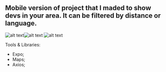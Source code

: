 ## Mobile version of project that I maded to show devs in your area. It can be filtered by distance or language.
![alt text](https://user-images.githubusercontent.com/6265325/72540420-8bfec680-385f-11ea-8186-4b7e7cc97516.png)![alt text](https://user-images.githubusercontent.com/6265325/72540620-dda75100-385f-11ea-9cca-0840e5d53179.png)
![alt text](https://user-images.githubusercontent.com/6265325/72540624-de3fe780-385f-11ea-8ac1-20ada06c6bd0.png)

Tools & Libraries: 
- Expo;
- Maps;
- Axios;



